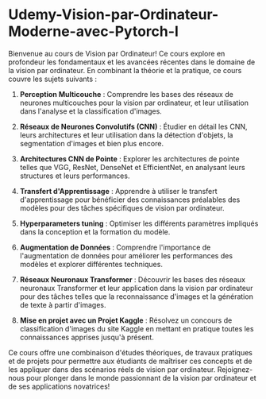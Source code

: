 # Udemy-Vision-par-Ordinateur-Moderne-avec-Pytorch-I
Bienvenue au cours de Vision par Ordinateur! Ce cours explore en profondeur les fondamentaux et les avancées récentes dans le domaine de la vision par ordinateur. En combinant la théorie et la pratique, ce cours couvre les sujets suivants :

1. **Perception Multicouche** : Comprendre les bases des réseaux de neurones multicouches pour la vision par ordinateur, et leur utilisation dans l'analyse et la classification d'images.

2. **Réseaux de Neurones Convolutifs (CNN)** : Étudier en détail les CNN, leurs architectures et leur utilisation dans la détection d'objets, la segmentation d'images et bien plus encore.

3. **Architectures CNN de Pointe** : Explorer les architectures de pointe telles que VGG, ResNet, DenseNet et EfficientNet, en analysant leurs structures et leurs performances.

4. **Transfert d'Apprentissage** : Apprendre à utiliser le transfert d'apprentissage pour bénéficier des connaissances préalables des modèles pour des tâches spécifiques de vision par ordinateur.

5. **Hyperparameters tuning** : Optimiser les différents paramètres impliqués dans la conception et la formation du modèle.

6. **Augmentation de Données** : Comprendre l'importance de l'augmentation de données pour améliorer les performances des modèles et explorer différentes techniques.

7. **Réseaux Neuronaux Transformer** : Découvrir les bases des réseaux neuronaux Transformer et leur application dans la vision par ordinateur pour des tâches telles que la reconnaissance d'images et la génération de texte à partir d'images.

8. **Mise en projet avec un Projet Kaggle** : Résolvez un concours de classification d'images du site Kaggle en mettant en pratique toutes les connaissances apprises jusqu'à présent.

Ce cours offre une combinaison d'études théoriques, de travaux pratiques et de projets pour permettre aux étudiants de maîtriser ces concepts et de les appliquer dans des scénarios réels de vision par ordinateur. Rejoignez-nous pour plonger dans le monde passionnant de la vision par ordinateur et de ses applications novatrices!
